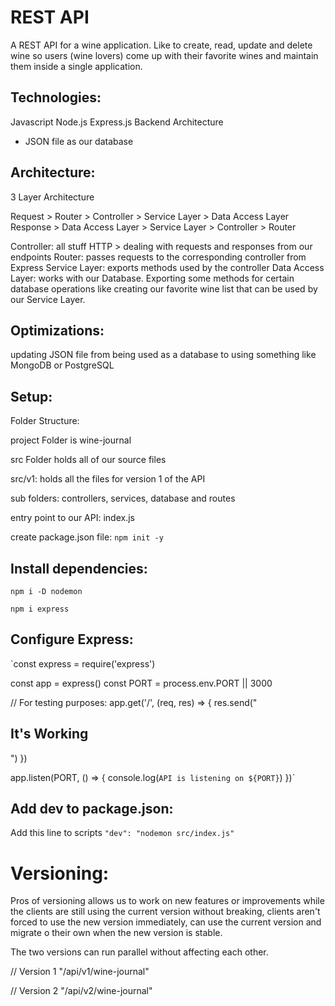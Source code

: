 # REST API
A REST API for a wine application. 
Like to create, read, update and delete wine so users (wine lovers) come up with their favorite wines and maintain them inside a single application.

## Technologies:
Javascript
Node.js
Express.js
Backend Architecture
- JSON file as our database


## Architecture:

3 Layer Architecture

Request > Router > Controller > Service Layer > Data Access Layer
Response > Data Access Layer > Service Layer > Controller > Router

Controller: all stuff HTTP > dealing with requests and responses from our endpoints
Router: passes requests to the corresponding controller from Express
Service Layer: exports methods used by the controller
Data Access Layer: works with our Database. Exporting some methods for certain database operations  like creating our favorite wine list that can be used by our Service Layer. 

## Optimizations:
updating JSON file from being used as a database to using something like MongoDB or PostgreSQL

## Setup:

Folder Structure:

project Folder is wine-journal

src Folder holds all of our source files

src/v1: holds all the files for version 1 of the API

sub folders: controllers, services, database and routes

entry point to our API: index.js

create package.json file: ```npm init -y```

## Install dependencies:
```npm i -D nodemon```

```npm i express```

## Configure Express:

`const express = require('express')

const app = express()
const PORT = process.env.PORT || 3000

// For testing purposes:
app.get('/', (req, res) => {
    res.send("<h2>It's Working</h2>")
})

app.listen(PORT, () => {
    console.log(`API is listening on ${PORT}`)
})`

## Add dev to package.json: 
 Add this line to scripts
 ```"dev": "nodemon src/index.js"```

 # Versioning:

Pros of versioning allows us to work on new features or improvements while the clients are still using the current version without breaking, clients aren't forced to use the new version immediately, can use the current version and migrate o their own when the new version is stable.

The two versions can run parallel without affecting each other.

// Version 1
"/api/v1/wine-journal"

// Version 2
"/api/v2/wine-journal"